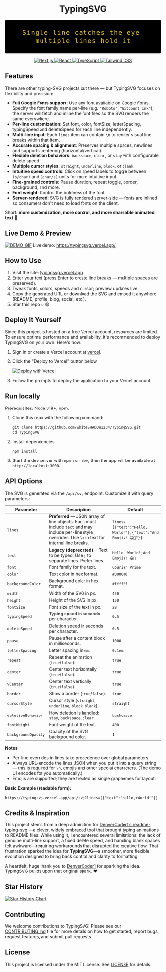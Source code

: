 <p  align="center">
  <h1 align="center">TypingSVG</h1>
</p>
  
<p align="center">
  <img src="typing-svg.svg" alt="TypingSVG-quote" style="display: block; margin: 0 auto;">
</p>

<p align="center">
    <a href="https://nextjs.org/">
        <img src="https://img.shields.io/badge/Next.js-000000?style=for-the-badge&logo=next.js&logoColor=white" alt="Next.js">
    </a>
    <a href="https://reactjs.org/">
        <img src="https://img.shields.io/badge/React-20232A?style=for-the-badge&logo=react&logoColor=61DAFB" alt="React">
    </a>
    <a href="https://www.typescriptlang.org/">
        <img src="https://img.shields.io/badge/TypeScript-007ACC?style=for-the-badge&logo=typescript&logoColor=white" alt="TypeScript">
    </a>
    <a href="https://tailwindcss.com/">
        <img src="https://img.shields.io/badge/Tailwind_CSS-38B2AC?style=for-the-badge&logo=tailwind-css&logoColor=white" alt="Tailwind CSS">
    </a>
</p>

## Features

There are other typing-SVG projects out there — but TypingSVG focuses on flexibility and precision:

- **Full Google Fonts support**: Use any font available on Google Fonts. Specify the font family name per-line (e.g. `"Roboto"`, `"Bitcount Ink"`); the server will fetch and inline the font files so the SVG renders the same everywhere.
- **Per-line customization**: Set font, color, fontSize, letterSpacing, typingSpeed and deleteSpeed for each line independently.
- **Multi-line input**: Each `lines` item can contain `\n` to render visual line breaks within that item.
- **Accurate spacing & alignment**: Preserves multiple spaces, newlines and supports centering (horizontal/vertical).
- **Flexible deletion behaviors**: `backspace`, `clear`, or `stay` with configurable delete speed.
- **Multiple cursor styles**: `straight`, `underline`, `block`, or `blank`.
- **Intuitive speed controls**: Click on speed labels to toggle between `(s/char)` and `(char/s)` units for more intuitive input.
- **Fine-grained controls**: Pause duration, repeat toggle, border, background, and more.
- **Font weight**: Control the boldness of the font.
- **Server-rendered**: SVG is fully rendered server-side — fonts are inlined so consumers don't need to load fonts on the client.

Short: **more customization, more control, and more shareable animated text** 🎨


## Live Demo & Preview
[![DEMO_GIF](https://github.com/user-attachments/assets/e37cb962-57d3-430b-a4ed-717f57495243)](https://typingsvg.vercel.app/)
Live demo: https://typingsvg.vercel.app/

## How to Use
1. Visit the site: [typingsvg.vercel.app](https://typingsvg.vercel.app/)
2. Enter your text (press Enter to create line breaks — multiple spaces are preserved).
3. Tweak fonts, colors, speeds and cursor; preview updates live.
4. Copy the generated URL or download the SVG and embed it anywhere (README, profile, blog, social, etc.).
5. Star this repo ~ 😄

## Deploy It Yourself
Since this project is hosted on a free Vercel account, resources are limited. To ensure optimal performance and availability, it's recommended to deploy TypingSVG on your own. Here's how:

1. Sign in or create a Vercel account at [vercel](https://vercel.com/).

2. Click the "Deploy to Vercel" button below

    [![Deploy with Vercel](https://vercel.com/button)](https://vercel.com/new/clone?repository-url=https%3A%2F%2Fgithub.com%2FwhiteSHADOW1234%2FTypingSVG)

3. Follow the prompts to deploy the application to your Vercel account.

## Run locally
Prerequisites: Node v18+, npm.
1. Clone this repo with the following command:
    ```
    git clone https://github.com/whiteSHADOW1234/TypingSVG.git
    cd TypingSVG
    ```
2. Install dependencies
    ```
    npm install
    ```
3. Start the dev server with `npm run dev`, then the app will be available at `http://localhost:3000`.

## API Options

The SVG is generated via the `/api/svg` endpoint. Customize it with query parameters:

| Parameter | Description | Default |
|---|---|---|
| `lines` | **Preferred** — JSON array of line objects. Each must include `text` and may include per-line style overrides. Use `\n` in text for internal line breaks.| `lines=[{"text":"Hello, World!"},{"text":"And Emojis! 😀🚀"}]`|
| `text` | **Legacy (deprecated)** —Text to be typed. Use `;` to separate lines. Prefer lines. | `Hello, World!;And Emojis! 😀🚀` |
| `font` | Font family for the text. | `Courier Prime` |
| `color` | Text color in hex format. | `#000000` |
| `backgroundColor` | Background color in hex format. | `#ffffff` |
| `width` | Width of the SVG in px. | `450` |
| `height` | Height of the SVG in px. | `150` |
| `fontSize` | Font size of the text in px. | `28` |
| `typingSpeed` | Typing speed in seconds per character. | `0.5` |
| `deleteSpeed` | Deletion speed in seconds per character. | `0.5` |
| `pause` | Pause after a content block in milliseconds. | `1000` |
| `letterSpacing` | Letter spacing in `em`. | `0.1em` |
| `repeat` | Repeat the animation (`true`/`false`). | `true` |
| `center` | Center text horizontally (`true`/`false`). | `true` |
| `vCenter` | Center text vertically (`true`/`false`). | `true` |
| `border` | Show a border (`true`/`false`). | `true` |
| `cursorStyle` | Cursor style (`straight`, `underline`, `block`, `blank`). | `straight` |
| `deletionBehavior` | How deletion is handled: `stay`, `backspace`, `clear`. | `backspace` |
| `fontWeight` | Font weight of the text. | `400` |
| `backgroundOpacity` | Opacity of the SVG background color. | `1` |

**Notes**

- Per-line overrides in lines take precedence over global parameters.
- Always URL-encode the lines JSON when you put it into a query string — this is required for `\n`, emojis and other special characters. (The demo UI encodes for you automatically.)
- Emojis are supported; they are treated as single graphemes for layout.

**Basic Example (readable form):**  
```
https://typingsvg.vercel.app/api/svg?lines=[{"text":"Hello,+World!"}]
```

##  Credits & Inspiration

This project stems from a deep admiration for [DenverCoder1’s readme-typing-svg](https://github.com/DenverCoder1/readme-typing-svg)
—a clever, widely embraced tool that brought typing animations to README files. While using it, I encountered several limitations: the lack of genuine multi-line support, a fixed delete speed, and handling blank spaces felt awkward—requiring workarounds that disrupted the creative flow. That frustration sparked the idea for **TypingSVG**—a smoother, more flexible evolution designed to bring back control and clarity to formatting.

A heartfelt, huge thank you to [DenverCoder1](https://github.com/DenverCoder1) for sparking the idea. TypingSVG builds upon that original spark. ❤️

## Star History
[![Star History Chart](https://api.star-history.com/svg?repos=whiteSHADOW1234/TypingSVG&type=Date)](https://www.star-history.com/#whiteSHADOW1234/TypingSVG&Date)

## Contributing

We welcome contributions to TypingSVG! Please see our [CONTRIBUTING.md](CONTRIBUTING.md) file for more details on how to get started, report bugs, request features, and submit pull requests.


## License

This project is licensed under the MIT License. See [LICENSE](LICENSE) for details.
